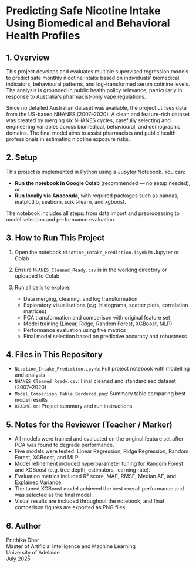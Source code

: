 # Predicting Safe Nicotine Intake Using Biomedical and Behavioral Health Profiles

## 1. Overview

This project develops and evaluates multiple supervised regression models to predict safe monthly nicotine intake based on individuals’ biomedical indicators, behavioural patterns, and log-transformed serum cotinine levels. The analysis is grounded in public health policy relevance, particularly in response to Australia's pharmacist-only vape regulations.

Since no detailed Australian dataset was available, the project utilises data from the US-based NHANES (2007–2020). A clean and feature-rich dataset was created by merging six NHANES cycles, carefully selecting and engineering variables across biomedical, behavioural, and demographic domains. The final model aims to assist pharmacists and public health professionals in estimating nicotine exposure risks.

## 2. Setup

This project is implemented in Python using a Jupyter Notebook. You can:

- **Run the notebook in Google Colab** (recommended — no setup needed), or  
- **Run locally via Anaconda**, with required packages such as pandas, matplotlib, seaborn, scikit-learn, and xgboost.

The notebook includes all steps: from data import and preprocessing to model selection and performance evaluation.

## 3. How to Run This Project

1. Open the notebook `Nicotine_Intake_Prediction.ipynb` in Jupyter or Colab  
2. Ensure `NHANES_Cleaned_Ready.csv` is in the working directory or uploaded to Colab  
3. Run all cells to explore:

   - Data merging, cleaning, and log transformation
   - Exploratory visualisations (e.g. histograms, scatter plots, correlation matrices)
   - PCA transformation and comparison with original feature set
   - Model training (Linear, Ridge, Random Forest, XGBoost, MLP)
   - Performance evaluation using five metrics
   - Final model selection based on predictive accuracy and robustness

## 4. Files in This Repository

- `Nicotine_Intake_Prediction.ipynb`: Full project notebook with modelling and analysis
- `NHANES_Cleaned_Ready.csv`: Final cleaned and standardised dataset (2007–2020)
- `Model_Comparison_Table_Bordered.png`: Summary table comparing best model results
- `README.md`: Project summary and run instructions

## 5. Notes for the Reviewer (Teacher / Marker)

- All models were trained and evaluated on the original feature set after PCA was found to degrade performance.
- Five models were tested: Linear Regression, Ridge Regression, Random Forest, XGBoost, and MLP.
- Model refinement included hyperparameter tuning for Random Forest and XGBoost (e.g. tree depth, estimators, learning rate).
- Evaluation metrics included R² score, MAE, RMSE, Median AE, and Explained Variance.
- The tuned XGBoost model achieved the best overall performance and was selected as the final model.
- Visual results are included throughout the notebook, and final comparison figures are exported as PNG files.

## 6. Author

Pritthika Dhar  
Master of Artificial Intelligence and Machine Learning  
University of Adelaide  
July 2025
